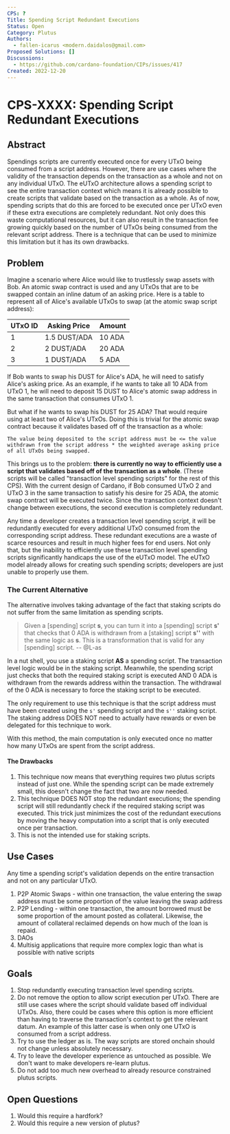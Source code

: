 ```yaml
---
CPS: ?
Title: Spending Script Redundant Executions
Status: Open
Category: Plutus
Authors: 
  - fallen-icarus <modern.daidalos@gmail.com>
Proposed Solutions: []
Discussions:
  - https://github.com/cardano-foundation/CIPs/issues/417
Created: 2022-12-20
---
```

# CPS-XXXX: Spending Script Redundant Executions

## Abstract
Spendings scripts are currently executed once for every UTxO being consumed from a script address. However, there are use cases where the validity of the transaction depends on the transaction as a whole and not on any individual UTxO. The eUTxO architecture allows a spending script to see the entire transaction context which means it is already possible to create scripts that validate based on the transaction as a whole. As of now, spending scripts that do this are forced to be executed once per UTxO even if these extra executions are completely redundant. Not only does this waste computational resources, but it can also result in the transaction fee growing quickly based on the number of UTxOs being consumed from the relevant script address. There is a technique that can be used to minimize this limitation but it has its own drawbacks. 

## Problem
Imagine a scenario where Alice would like to trustlessly swap assets with Bob. An atomic swap contract is used and any UTxOs that are to be swapped contain an inline datum of an asking price. Here is a table to represent all of Alice's available UTxOs to swap (at the atomic swap script address):

|UTxO ID| Asking Price|Amount|
|--|--|--|
| 1 | 1.5 DUST/ADA | 10 ADA |
| 2 | 2 DUST/ADA | 20 ADA |
| 3 | 1 DUST/ADA | 5 ADA |

If Bob wants to swap his DUST for Alice's ADA, he will need to satisfy Alice's asking price. As an example, if he wants to take all 10 ADA from UTxO 1, he will need to deposit 15 DUST to Alice's atomic swap address in the same transaction that consumes UTxO 1.

But what if he wants to swap his DUST for 25 ADA? That would require using at least two of Alice's UTxOs. Doing this is trivial for the atomic swap contract because it validates based off of the transaction as a whole: 

``` Txt
The value being deposited to the script address must be <= the value withdrawn from the script address * the weighted average asking price of all UTxOs being swapped.
```

This brings us to the problem: **there is currently no way to efficiently use a script that validates based off of the transaction as a whole**. (These scripts will be called "transaction level spending scripts" for the rest of this CPS). With the current design of Cardano, if Bob consumed UTxO 2 and UTxO 3 in the same transaction to satisfy his desire for 25 ADA, the atomic swap contract will be executed twice. Since the transaction context doesn't change between executions, the second execution is completely redundant.

Any time a developer creates a transaction level spending script, it will be redundantly executed for every additional UTxO consumed from the corresponding script address. These redundant executions are a waste of scarce resources and result in much higher fees for end users. Not only that, but the inability to efficiently use these transaction level spending scripts significantly handicaps the use of the eUTxO model. The eUTxO model already allows for creating such spending scripts; developers are just unable to properly use them.

### The Current Alternative
The alternative involves taking advantage of the fact that staking scripts do not suffer from the same limitation as spending scripts.

> Given a [spending] script **s**, you can turn it into a [spending] script **s'** that checks that 0 ADA is withdrawn from a [staking] script **s''** with the same logic as **s**. This is a transformation that is valid for any [spending] script.    -- @L-as

In a nut shell, you use a staking script **AS** a spending script. The transaction level logic would be in the staking script. Meanwhile, the spending script just checks that both the required staking script is executed AND 0 ADA is withdrawn from the rewards address within the transaction. The withdrawal of the 0 ADA is necessary to force the staking script to be executed.

The only requirement to use this technique is that the script address must have been created using the `s'` spending script and the `s''` staking script. The staking address DOES NOT need to actually have rewards or even be delegated for this technique to work.

With this method, the main computation is only executed once no matter how many UTxOs are spent from the script address.

#### The Drawbacks

1. This technique now means that everything requires two plutus scripts instead of just one. While the spending script can be made extremely small, this doesn't change the fact that two are now needed.
2. This technique DOES NOT stop the redundant executions; the spending script will still redundantly check if the required staking script was executed. This trick just minimizes the cost of the redundant executions by moving the heavy computation into a script that is only executed once per transaction.
3. This is not the intended use for staking scripts.

## Use Cases
Any time a spending script's validation depends on the entire transaction and not on any particular UTxO.

1. P2P Atomic Swaps - within one transaction, the value entering the swap address must be some proportion of the value leaving the swap address
2. P2P Lending - within one transaction, the amount borrowed must be some proportion of the amount posted as collateral. Likewise, the amount of collateral reclaimed depends on how much of the loan is repaid.
3. DAOs
4. Multisig applications that require more complex logic than what is possible with native scripts

## Goals
1. Stop redundantly executing transaction level spending scripts.
2. Do not remove the option to allow script execution per UTxO. There are still use cases where the script should validate based off individual UTxOs. Also, there could be cases where this option is more efficient than having to traverse the transaction's context to get the relevant datum. An example of this latter case is when only one UTxO is consumed from a script address.
3. Try to use the ledger as is. The way scripts are stored onchain should not change unless absolutely necessary.
4. Try to leave the developer experience as untouched as possible. We don't want to make developers re-learn plutus.
5. Do not add too much new overhead to already resource constrained plutus scripts.

## Open Questions
1. Would this require a hardfork?
2. Would this require a new version of plutus?
